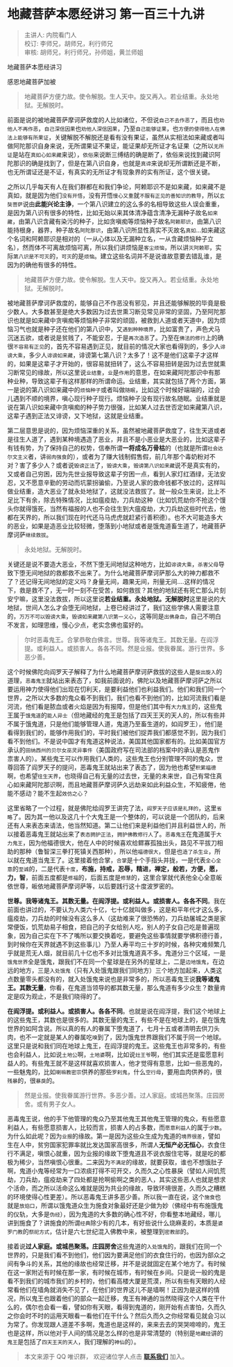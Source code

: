 # 地藏菩萨本愿经讲习 第一百三十九讲

> 主讲人: 内院看门人 <br />
> 校订: 李师兄，胡师兄，利行师兄 <br />
> 审核: 胡师兄，利行师兄，孙师姐，黄兰师姐 <br />

地藏菩萨本愿经讲习

感恩地藏菩萨加被

> 地藏菩萨方便力故。使令解脱。生人天中。旋又再入。若业结重。永处地狱。无解脱时。

前面是说的被地藏菩萨摩诃萨救度的人比如诸位，不但说`自己不去作恶了`，而且也`劝他人不再作恶`，`自己深信因果`也`劝他人深信因果`，乃至`自己能够证果`，也`方便的使得他人在佛法上能够有所果证`，关键解脱不解脱还是看有没有果证，虽然从实相法如来藏或者叫做阿陀那识自身来说，无所谓果证不果证，能证果却无所证才名证果（之所以`无所证`是站在`真如心如来藏`来说），`依俗`来说断三缚结的确是断了，依俗来说找到藏识阿陀那识的确是找到了，但是在第八识自身，也就是`真谛`来说却无所谓断还是不断，也无所谓证还是不证，有真实的无所证才有现象界的实有所证，这个很关键。

之所以几乎每天有人在我们群都在和我们争论，阿赖耶识不是如来藏，如来藏不是真如，就是因为他们`没有开悟`，没有开悟`慢心又重`就`不服有正见的善知识的教导`，所以`玄奘菩萨`说由**此能兴论主诤**，一个第八识建立的这么多的名相导致这些人误会重重，是因为第八识有很多的特性，比如无始以来其体清净蕴含清净无漏种子故名`如来藏`，由第八识含藏有染污的种子，比如贪嗔痴等烦恼种子故名`阿赖耶识`，由第八识能持根身，器界，种子故名`阿陀那识`，由第八识所显性真实不灭故名`真如`...如来藏这个名词和阿赖耶识是相对的（一从心体以及无漏种立名，一从含藏烦恼种子立名），然而体不可离故烦恼可离，所以我们讲烦恼是`客尘烦恼`，所以讲`灭阿赖耶`，实际`第八识是不可灭`的，`可灭`的是`烦恼`。建立这些名词并不是说谁故意要去错乱谁，是因为的确他有很多的特性。

> 地藏菩萨方便力故。使令解脱。生人天中。旋又再入。若业结重。永处地狱。无解脱时。

被地藏菩萨摩诃萨救度的，能够自己不作恶没有邪见，并且还能够解脱的毕竟是极少数人。大多数甚至是绝大多数因为过去世熏习断见常见非常的坚固，乃至阿陀那识也就是如来藏中贪嗔痴等烦恼种子非常的顽固，被救到人道或者天道中，因为烦恼习气也就是种子还在他们的第八识中，又`遇到种种境界`，比如富贵了，声色犬马沉迷五欲，或者说是贫贱了，不能安忍，于是`再次造恶`了。乃至在`佛法的修行`上的确很`不容易有正见`的，首先不容易遇到正见，就目前的情况大家也看得到的，多少人`诽谤大乘`，多少人`诽谤如来藏`，诽谤第七第八识？太多了！这不是他们这辈子才这样的，如果是这辈子才开始的，很容易就扭转了，这么不容易扭转是因为过去世就熏习断常见的缘故，所以这里说`业结重`，`业`是`作用`的意思，在如来藏阿陀那识中有那种业种，导致这辈子有这样那样的所谓命运。业结重，其实就包括了两个方面，第一是说的第八识如来藏中的`烦恼种子`或者叫做`随眠`，比如这个时候好端端的，过会儿遇到不顺的境界，嗔心现行种子现行。烦恼种子没有现行故名随眠。业结重就是说在第八识如来藏中贪嗔痴的种子势力很强，比如某人过去世否定如来藏第八识，这辈子遇到正法又诽谤，又下地狱，这就是业结重。

第二层意思是说的，因为烦恼深重的关系，虽然被地藏菩萨救度了，往生天道或者是往生人道了，遇到某种境遇造了恶业，并且不是小恶业是大恶业的，比如这辈子有钱有势，为了保持自己的权势，信奉所谓**一将成名万骨枯**的（也就是所谓`社会达尔文主义`者，讲`弱肉强食`的），或者为了赚大钱制假售假，前几年那个毒奶粉对不对？害了多少人？或者说`毁谤正法`了，`毁谤大乘`，`毁谤第八识如来藏`说不是真实有的，又或者自己穷困，因为先世业报导致这辈子穷困一点，看到人家灯红酒绿，无法安忍，又不愿意辛勤的劳动而坑蒙拐骗偷，乃至说人家的救命钱都不放过的，这样叫做业结重，造大恶业了就永处地狱了，这就没法救拔了。就一般众生来说，比上不足比下有余，除去特殊情况，比如瘟疫劫，刀兵劫这种（比如饥荒劫你不抢这个馒头你就得饿死，当然有福报的人也不会往生到大瘟疫劫，大刀兵劫这些时代去，他都在天界的，所以我们现在时代还马马虎虎就赶紧行善积德）。也不大可能造多大的恶业，如果是造恶业比较轻微，堕落到小地狱或者是饿鬼道畜生道了，地藏菩萨摩诃萨`继续救拔`。

> 永处地狱。无解脱时。

关键还是说不要造大恶业，不然下堕无间地狱这种地方，比如`诽谤大乘`，`杀害父母`导致下堕无间地狱的救都救不出来了。为什么地藏菩萨摩诃萨那么大的神力都救不了？还记得无间地狱的定义吗？身量无间，趣果无间，刑量无间....这样的情况下，救是救不了，无一时一刻不在受苦，如何救拔？其他的地狱还有死亡那么片刻安宁嘛，这里没法救拔，所以这里说**若业结重。永处地狱。无解脱时**这里是说的大地狱，世间人怎么才会堕无间地狱，上卷已经讲过了，我们这些学佛人需要注意的，`万万不可以毁谤大乘`，`毁谤如来藏第八识第一义心`，这等同是`出佛身血`，自己不明白不发言，如理思维，慢心少点，老实念佛也蛮好的。

> 尔时恶毒鬼王。合掌恭敬白佛言。世尊。我等诸鬼王。其数无量。在阎浮提。或利益人。或损害人。各各不同。然是业报。使我眷属。游行世界。多恶少善。

这个时候佛陀向阎罗天子解释了为什么地藏菩萨摩诃萨救拔的这些人是`旋出旋入`的道理，`恶毒鬼王`就站出来表态了，如我前面说的，佛陀以及地藏菩萨摩诃萨之所以要运用神力使得他们出现在忉利天，是要利益他们也利益我们。他们和我们同一个世界，之所以大多数的鬼众看不到我们，我们也看不到他们的，比如河流我们看是河流，他们看是脓血或者火焰是因为有报障，但是他们其中有`大力鬼王`的，这些鬼王属于`饿鬼道`的`能人异士`（但地藏经的鬼王是包括了四天王天的天人的，所以有些并不属于饿鬼道，只是他们能够管理人道，鬼道乃至畜生道的，如阎罗王），他们是看得到我们的，能够作用我们的，平时我们被他们捉弄我们都感觉不到，因为我们看不到他们。不是说中国才有鬼道这种说法，美国其他国家都有的。比如美国官方承认的`田纳西州的贝尔女巫灵异事件`（美国政府写在司法部的档案中的承认是恶鬼作祟害人的）。某些鬼王可以作用我们人类的，这些鬼王也分别管理不同的鬼众，世尊回答了阎罗天子的提问，恶毒鬼王就站出来了表态了，因为他也希望`积累福德`啊，也希望`往生天界`，也晓得自己有无量的过去世，无量的未来世，自己有常住真心如来藏阿陀那识啊，而且地藏菩萨摩诃萨久远劫来如此利益众生，不知疲倦，他能不感动？能不生起`效仿之心`？

这里省略了一个过程，就是佛陀给阎罗王讲完了法，`阎罗天子应该是礼拜的`，这里`省略`了。因为其一他以及这几十个大鬼王是一个整体的，可以说是一个团队的，后来还有人来表态来请法，他当然知道。第二让他们来是利益他们并且利益世人的，所以接着恶毒鬼王就站出来了`表态拥护正法`，`拥护佛教修行人`了。`恶毒鬼王`在鬼道属于`大力鬼王`，因为他福德很大，他在人中的时候喜欢给鳏寡孤独出头，路见不平拔刀相助的那种（鲁智深三拳打死镇关西那种），所以他`福德很大`，但是也`造了杀生业`，所以就在鬼道当鬼王了。这里接着他合掌，`合掌`是十个手指头并拢，一是代表`全心全意`的`至诚`的，二是代表`十度`，**布施，持戒，忍辱，精进，禅定，般若，方便，愿，力，智**，前面五度都是`修福`的，后面五度是`修慧`的，这里合掌就代表他全心全意皈依世尊，皈依地藏菩萨摩诃萨等，以后要践行这十度波罗密的。

**世尊。我等诸鬼王。其数无量。在阎浮提。或利益人。或损害人。各各不同**。我在前面也讲过的，不要认为人类六十亿，七十亿就叫做多，这是和平年代才这么多，瘟疫劫，刀兵劫的时候没有这么多人（这劫难来了很恐怖的，刀兵劫屠城之类是家常便饭，饥荒劫易子相食，把自己的子女给别人吃，别人的子女自己吃是普遍现象，因为自己实在下不了嘴所以要交换着吃，要避免这些事情就要学佛积德行善，到时候你在天界就遇不到这些事儿）乃至人寿平均三十岁的时候，各种灾难频繁几乎就是荒无人烟，就目前几十亿也不多对比饿鬼道真不多。鬼道分三个区域，一是`饿鬼世界`全是饿鬼，跟我们不在同一个星球是在另外的星球上，二是`边地饿鬼`，在边远的地方，三是`入处饿鬼`（只有入处饿鬼跟我们同地方）三个地方加起来，人类这点数量零头都没有的，就入处饿鬼来说也是非常多的，所以恶毒鬼王说**我等诸鬼王。其数无量**，你看，在鬼道当领导的都其数无量，那么鬼道有多少众生？数量肯定是叹为观止，不是我们晓得的了。

**在阎浮提。或利益人。或损害人。各各不同**。也就是说在阎浮提，我们这个地球上的这些鬼王，其数也是很多的。其数无量的鬼王，有些不是在地球上的，是在饿鬼世界的如阿含说。所以真的有人的眷属下堕鬼道了，七月十五或者清明去供刀头肉，也不一定就是某人的眷属吃`嗅`到了，因为饿鬼世界跟我们不属于同一个地球。这里只是说和我们同在地球上鬼王，在阎浮提的鬼王。这些鬼王也非常多的，有些也会利益人，比如说`土地公`啊，`土地婆`啊，比如说`灶王爷`啊，他们其实还是蛮愿意利益人的。有些鬼王就不是这样就喜欢损害人，他才觉得有意思，比如一些恶鬼的，一些魅鬼的，比如`喇嘛教密宗`供养的那些`罗刹鬼`，什么`空行母`，要用血肉供养的，很`残暴`的，很`暴戾`的。

> 然是业报。使我眷属游行世界。多恶少善。过人家庭。或城邑聚落。庄园房舍。或有男子女人。

恶毒鬼王说，他的手下他管理的鬼众乃至其他鬼王其他鬼王管理的鬼众，有些愿意利益人，有些愿意损害人，比较而言，损害人的占多数，而`愿意利益人`的属于`少数`。为什么如此呢？因为`业报`的缘故。第一是因为这些众生成为鬼道的`境界很差`，譬如生在人中，贫穷国家犯罪率就比发达国家高很多，所谓人**无恒产必无恒心**，衣食住行不满足，嗔恨心就重，因为业报的缘故下堕鬼道且不说衣服住宅等，就是吃的都极为稀少，当然嗔恨心很重。二来因为`不满足`的缘故，就要获取，谁也不想饿肚子啊，鬼道小鬼等经常为一口浓痰打得不可开交，久而久之心性暴戾（譬如人间饥荒劫，刀兵劫，瘟疫劫来了四处都是抢啊偷啊之类的恶人，其实这些恶人也就是想求个活命，而之所以活命这么难就是因为共业的缘故，导致环境很差，久而久之糟糕的环境使得心性更差）。所以恶毒鬼王讲多恶少善。所以我一直在说，这个`施食`也就是`放焰口`，所谓以饿鬼道众生为施食对象最好还是少做为妙（佛经中有布施饿鬼的仪轨，大多是`伪经`），因为鬼道的大多数的确心性不好，你看整本地藏经，哪儿讲到施食了？讲施食的所谓`经典`除少有的几本，有好些说什么烧麻麦的，本质是`婆罗门教`的`祭祀方式`，估计是六七世纪混入佛教中来，被整理到`密教部`的。

接着说**过人家庭。或城邑聚落。庄园房舍**这些鬼道的`入处饿鬼`的，跟我们在同一个世界的，只是我们看不到他们，他们因为要满足他们的衣食住行的，也因为部众之间有争斗的关系，其他的缘故也经常迁移，并不是说就固定在某个地方了。有时候在这一家附近有时候在那一家，有时候在城市，有时候在乡间。只是说一般的鬼是看不到我们的城市我们的乡村的，他们看高楼大厦是荒漠，所以有些有天眼的人经常看他们在墙角就消失不见了，在他们的世界这儿不是墙啊！正因为是这样的情况，所以鬼王也跟着他们的部众一起迁移，鬼王有神通的当然晓得这个人类在干什么的，偶尔也会看一看，譬如你有天眼，看得到鬼道的，刚开始有点害怕，久而久之你会时不时的运用天眼看一看他们在干什么？然后久而久之你经常看见就会习以为常了。你发现跟人道差不多啊，鬼道也是这样的，来来去去的哭哭啼啼的，鬼王也是这样，所以他对于人间的情况是怎么样的也是非常清楚的（特别是`地藏经`讲的`鬼王`是包括了`四天王天的天人`，我们理解的`神仙`的）。

> 本文来源于 QQ 唯识群， 欢迎诸位学人点击 **[联系我们](https://mp.weixin.qq.com/s/lZCfWjmLjgNR165Tx4_bCQ)** 加入。
